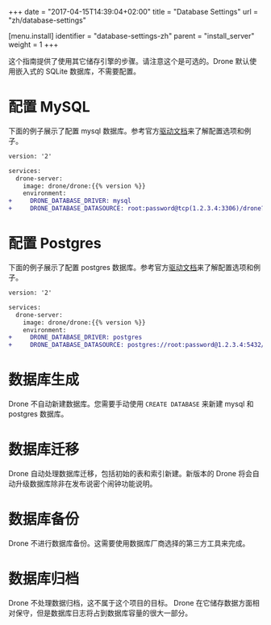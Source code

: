 +++
date = "2017-04-15T14:39:04+02:00"
title = "Database Settings"
url = "zh/database-settings"

[menu.install]
  identifier = "database-settings-zh"
  parent = "install_server"
  weight = 1
+++

<!--This guide provides instructions for using alternate storage engines. Please note this is optional. The default storage engine is an embedded SQLite database which requires zero installation or configuration.-->

这个指南提供了使用其它储存引擎的步骤。请注意这个是可选的。Drone 默认使用嵌入式的 SQLite 数据库，不需要配置。

<!--# Configure MySQL-->

# 配置 MySQL

<!--The below example demonstrates mysql database configuration. See the official driver [documentation](https://github.com/go-sql-driver/mysql#dsn-data-source-name) for configuration options and examples.-->

下面的例子展示了配置 mysql 数据库。参考官方[驱动文档](https://github.com/go-sql-driver/mysql#dsn-data-source-name)来了解配置选项和例子。

```diff
version: '2'

services:
  drone-server:
    image: drone/drone:{{% version %}}
    environment:
+     DRONE_DATABASE_DRIVER: mysql
+     DRONE_DATABASE_DATASOURCE: root:password@tcp(1.2.3.4:3306)/drone?parseTime=true
```

<!--# Configure Postgres-->
# 配置 Postgres

<!--The below example demonstrates postgres database configuration. See the official driver [documentation](https://www.postgresql.org/docs/current/static/libpq-connect.html#LIBPQ-CONNSTRING) for configuration options and examples.-->

下面的例子展示了配置 postgres 数据库。参考官方[驱动文档](https://www.postgresql.org/docs/current/static/libpq-connect.html#LIBPQ-CONNSTRING)来了解配置选项和例子。


```diff
version: '2'

services:
  drone-server:
    image: drone/drone:{{% version %}}
    environment:
+     DRONE_DATABASE_DRIVER: postgres
+     DRONE_DATABASE_DATASOURCE: postgres://root:password@1.2.3.4:5432/postgres?sslmode=disable
```

<!--# Database Creation-->

# 数据库生成

<!--Drone does not create your database automatically. If you are using the mysql or postgres driver you will need to manually create your database using `CREATE DATABASE`-->

Drone 不自动新建数据库。您需要手动使用 `CREATE DATABASE` 来新建 mysql 和 postgres 数据库。

<!--# Database Migration-->

# 数据库迁移

<!--Drone automatically handles database migration, including the initial creation of tables and indexes. New versions of Drone will automatically upgrade the database unless otherwise specified in the release notes.-->

Drone 自动处理数据库迁移，包括初始的表和索引新建。新版本的 Drone 将会自动升级数据库除非在发布说密个闹钟功能说明。

<!--# Database Backups-->

# 数据库备份

<!--Drone does not perform database backups. This should be handled by separate third party tools provided by your database vendor of choice.-->

Drone 不进行数据库备份。这需要使用数据库厂商选择的第三方工具来完成。

<!--# Database Archiving-->

# 数据库归档

<!--Drone does not perform data archival; it considered out-of-scope for the project. Drone is rather conservative with the amount of data it stores, however, you should expect the database logs to grow the size of your database considerably.-->

Drone 不处理数据归档，这不属于这个项目的目标。 Drone 在它储存数据方面相对保守，但是数据库日志将占到数据库容量的很大一部分。

